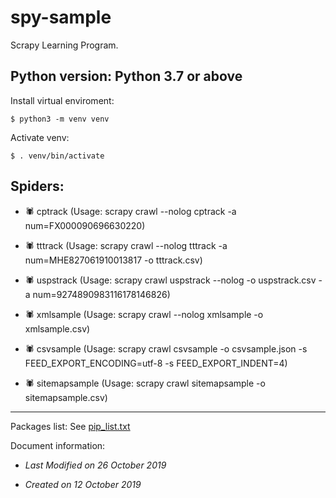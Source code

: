 # spy-sample

Scrapy Learning Program.


## Python version:  Python 3.7 or above

Install virtual enviroment:

```shell
$ python3 -m venv venv
```

Activate venv:

```shell
$ . venv/bin/activate
```

## Spiders:

- 🕷 cptrack   (Usage: scrapy crawl --nolog cptrack -a num=FX000090696630220)

- 🕷 tttrack   (Usage: scrapy crawl --nolog tttrack -a num=MHE827061910013817 -o tttrack.csv)

- 🕷 uspstrack   (Usage: scrapy crawl uspstrack --nolog -o uspstrack.csv -a num=9274890983116178146826)

- 🕷 xmlsample   (Usage: scrapy crawl --nolog xmlsample -o xmlsample.csv)

- 🕷 csvsample   (Usage: scrapy crawl csvsample -o csvsample.json -s FEED_EXPORT_ENCODING=utf-8 -s FEED_EXPORT_INDENT=4)

- 🕷 sitemapsample   (Usage: scrapy crawl sitemapsample -o sitemapsample.csv)


---


Packages list: See [pip_list.txt](pip_list.txt)


Document information:

- *Last Modified on 26 October 2019*

- *Created on 12 October 2019*
